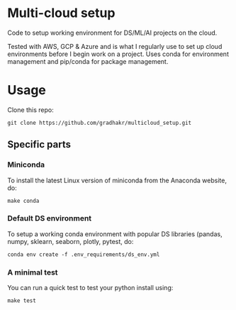 # Multi-cloud setup

Code to setup working environment for DS/ML/AI projects on the cloud. 

Tested with AWS, GCP & Azure and is what I regularly use to set up cloud environments before I begin work on a project. Uses conda for environment management and pip/conda for package management.

# Usage

Clone this repo:

```
git clone https://github.com/gradhakr/multicloud_setup.git
```

## Specific parts

### Miniconda
To install the latest Linux version of miniconda from the Anaconda website, do:

```
make conda
```
### Default DS environment
To setup a working conda environment with popular DS libraries (pandas, numpy, sklearn, seaborn, plotly, pytest, do:

```
conda env create -f .env_requirements/ds_env.yml
```

### A minimal test
You can run a quick test to test your python install using:

```
make test
```
